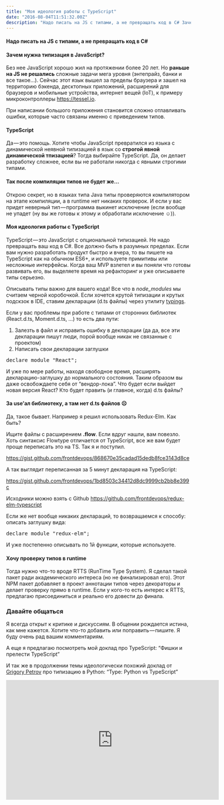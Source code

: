```yaml
---
title: "Моя идеология работы с TypeScript"
date: "2016-08-04T11:51:32.00Z"
description: "Надо писать на JS с типами, а не превращать код в C# Зачем нужна типизация в JavaScript? Без нее JavaScript хорошо жил на протяж"
---
```


<h4>Надо писать на JS с типами, а не превращать код в C#</h4>
<h4>Зачем нужна типизация в JavaScript?</h4>
<p>Без нее JavaScript хорошо жил на протяжении более 20 лет. Но <strong>раньше на JS не решались</strong> сложные задачи мега уровня (энтепрайз, банки и все такое…). Сейчас этот язык вышел за пределы браузера и зашел на территорию бэкенда, десктопных приложений, расширений для браузеров и мобильные устройства, интернет вещей (IoT), к примеру микроконтроллеры <a href="https://tessel.io/" target="_blank" rel="noopener noreferrer">https://tessel.io</a>.</p>
<p>При написании большого приложения становится сложно отлавливать ошибки, которые часто связаны именно с приведением типов.</p>
<h4>TypeScript</h4>
<p>Да — это помощь. Хотите чтобы JavaScript превратился из языка с динамической неявной типизацией в язык со <strong>строгой явной динамической тпизацией</strong>? Тогда выбирайте TypeScript. Да, он делает разработку сложнее, если вы не работали никогда с явными строгими типами.</p>
<h4>Так после компиляции типов не будет же…</h4>
<p>Открою секрет, но в языках типа Java типы проверяются компилятором на этапе компиляции, а в runtime нет никаких проверок. И если у вас придет неверный тип — программа выкинет исключение (если вообще не упадет (ну вы же готовы к этому и обработали исключение ☺)).</p>
<h4>Моя идеология работы с TypeScript</h4>
<p>TypeScript — это JavaScript с опциональной типизацией. Не надо превращать ваш код в C#. Все должно быть в разумных пределах. Если вам нужно разработать продукт быстро и вчера, то вы пишете на TypeScript как на обычном ES6+, и используете примитивы или несложные интерфейсы. Когда ваш MVP взлетел и вы поняли что готовы развивать его, вы выделяете время на рефакторинг и уже описываете типы серьезно.</p>
<p>Описывать типы важно для вашего кода! Все что в <em>node_modules </em>мы считаем черной коробочкой. Если хочется крутой типизации и крутых подскзок в IDE, ставим декларации (d.ts файлы) через утилиту <a href="https://www.npmjs.com/package/typings" target="_blank" rel="noopener noreferrer">typings</a>.</p>
<p>Если у вас проблемы при работе с типами от сторонних библиотек (React.d.ts, Moment.d.ts, …) то есть два пути:</p>
<ol>
<li>Залезть в файл и исправить ошибку в декларации (да да, все эти декларации пишут люди, порой вообще никак не связанные с проектом)</li>
<li>Написать свои декларации заглушки</li>
</ol>
<pre>declare module "React";</pre>
<p>И уже по мере работы, находя свободное время, расширять декларацию-заглушку до нормального состояния. Таким образом вы даже освобождаете себя от “вендор-лока”. Что будет если выйдет новая версия React? Кто будет править (и главное, когда) d.ts файлы?</p>
<h4>За use’ал библиотеку, а там нет d.ts файлов ☹</h4>
<p>Да, такое бывает. Например я решил использовать Redux-Elm. Как быть?</p>
<p>Ищите файлы с расширением <strong>.flow</strong>. Если вдруг нашли, вам повезло. Хоть синтаксис Flowtype отличается от TypeScript, все же вам будет проще переписать это на TS. Так я и поступил.</p>
<p><a href="https://gist.github.com/frontdevops/868670e35cadad15dedb8fce3143d8ce">https://gist.github.com/frontdevops/868670e35cadad15dedb8fce3143d8ce</a></p>
<p>А так выглядит переписанная за 5 минут декларация на TypeScript:</p>
<p><a href="https://gist.github.com/frontdevops/1bd8503c34412d8dc9999cb2bb8e399c">https://gist.github.com/frontdevops/1bd8503c34412d8dc9999cb2bb8e399c</a></p>
<p>Исходники можно взять с Github <a href="https://github.com/frontdevops/redux-elm-typescript" target="_blank" rel="noopener noreferrer">https://github.com/frontdevops/redux-elm-typescript</a></p>
<p>Если же нет вообще никаких деклараций, то возвращаемся к способу: описать заглушку вида:</p>
<pre>declare module "redux-elm";</pre>
<p>И уже постепенно описывать по 1й функции, которые используете.</p>
<h4>Хочу проверку типов в runtime</h4>
<p>Тогда нужно что-то вроде RTTS (RunTime Type System). Я сделал такой пакет ради академического интереса (но не финализировал его). Этот NPM пакет добавляет в проект аннотации типов через декораторы и делает проверку прямо в runtime. Если у кого-то есть интерес к RTTS, предлагаю присоединиться и реально его довести до финала.</p>

<h3>Давайте общаться</h3>
<p>Я всегда открыт к критике и дискуссиям. В общении рождается истина, как мне кажется. Хотите что-то добавить или поправить — пишите. Я буду очень рад вашим комментариям.</p>
<p>А еще я предлагаю посмотреть мой доклад про TypeScript: “Фишки и прелести TypeScript”</p>
<p>И так же в продолжении темы идеологически похожий доклад от <a href="https://medium.com/u/5e36396bb2b8" target="_blank" rel="noopener noreferrer">Grigory Petrov</a> про типизацию в Python: “Type: Python vs TypeScript”</p>
<p><iframe title="Григорий Петров: &quot;Типы: Python vs Typescript&quot;" width="580" height="326" src="https://www.youtube.com/embed/fxpgLz6W7eY?feature=oembed" frameborder="0" allow="accelerometer; autoplay; encrypted-media; gyroscope; picture-in-picture" allowfullscreen></iframe></p>



